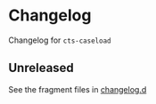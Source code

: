 <!-- markdownlint-disable MD024 -->

# Changelog

Changelog for `cts-caseload`

## Unreleased

[changelog.d]: https://github.com/namatanda/cts-caseload

See the fragment files in [changelog.d]

<!-- scriv-insert-here -->
